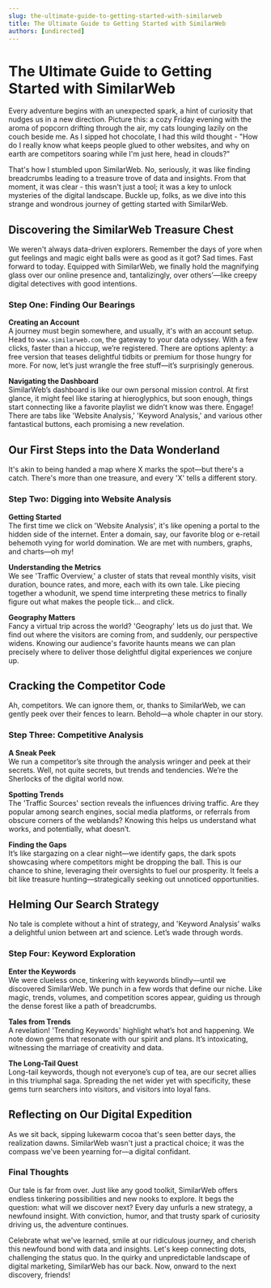 ```yaml
---
slug: the-ultimate-guide-to-getting-started-with-similarweb
title: The Ultimate Guide to Getting Started with SimilarWeb
authors: [undirected]
---
```



# The Ultimate Guide to Getting Started with SimilarWeb

Every adventure begins with an unexpected spark, a hint of curiosity that nudges us in a new direction. Picture this: a cozy Friday evening with the aroma of popcorn drifting through the air, my cats lounging lazily on the couch beside me. As I sipped hot chocolate, I had this wild thought - "How do I really know what keeps people glued to other websites, and why on earth are competitors soaring while I'm just here, head in clouds?"

That's how I stumbled upon SimilarWeb. No, seriously, it was like finding breadcrumbs leading to a treasure trove of data and insights. From that moment, it was clear - this wasn't just a tool; it was a key to unlock mysteries of the digital landscape. Buckle up, folks, as we dive into this strange and wondrous journey of getting started with SimilarWeb.

## Discovering the SimilarWeb Treasure Chest

We weren't always data-driven explorers. Remember the days of yore when gut feelings and magic eight balls were as good as it got? Sad times. Fast forward to today. Equipped with SimilarWeb, we finally hold the magnifying glass over our online presence and, tantalizingly, over others’—like creepy digital detectives with good intentions.

### Step One: Finding Our Bearings

**Creating an Account**  
A journey must begin somewhere, and usually, it's with an account setup. Head to `www.similarweb.com`, the gateway to your data odyssey. With a few clicks, faster than a hiccup, we’re registered. There are options aplenty: a free version that teases delightful tidbits or premium for those hungry for more. For now, let’s just wrangle the free stuff—it’s surprisingly generous.

**Navigating the Dashboard**  
SimilarWeb’s dashboard is like our own personal mission control. At first glance, it might feel like staring at hieroglyphics, but soon enough, things start connecting like a favorite playlist we didn’t know was there. Engage! There are tabs like 'Website Analysis,' 'Keyword Analysis,' and various other fantastical buttons, each promising a new revelation.

## Our First Steps into the Data Wonderland

It's akin to being handed a map where X marks the spot—but there's a catch. There's more than one treasure, and every 'X' tells a different story.

### Step Two: Digging into Website Analysis

**Getting Started**  
The first time we click on 'Website Analysis', it's like opening a portal to the hidden side of the internet. Enter a domain, say, our favorite blog or e-retail behemoth vying for world domination. We are met with numbers, graphs, and charts—oh my!

**Understanding the Metrics**  
We see 'Traffic Overview,' a cluster of stats that reveal monthly visits, visit duration, bounce rates, and more, each with its own tale. Like piecing together a whodunit, we spend time interpreting these metrics to finally figure out what makes the people tick... and click.

**Geography Matters**  
Fancy a virtual trip across the world? 'Geography' lets us do just that. We find out where the visitors are coming from, and suddenly, our perspective widens. Knowing our audience's favorite haunts means we can plan precisely where to deliver those delightful digital experiences we conjure up.

## Cracking the Competitor Code

Ah, competitors. We can ignore them, or, thanks to SimilarWeb, we can gently peek over their fences to learn. Behold—a whole chapter in our story.

### Step Three: Competitive Analysis

**A Sneak Peek**  
We run a competitor’s site through the analysis wringer and peek at their secrets. Well, not quite secrets, but trends and tendencies. We’re the Sherlocks of the digital world now.

**Spotting Trends**  
The 'Traffic Sources' section reveals the influences driving traffic. Are they popular among search engines, social media platforms, or referrals from obscure corners of the weblands? Knowing this helps us understand what works, and potentially, what doesn’t.

**Finding the Gaps**  
It’s like stargazing on a clear night—we identify gaps, the dark spots showcasing where competitors might be dropping the ball. This is our chance to shine, leveraging their oversights to fuel our prosperity. It feels a bit like treasure hunting—strategically seeking out unnoticed opportunities.

## Helming Our Search Strategy

No tale is complete without a hint of strategy, and 'Keyword Analysis’ walks a delightful union between art and science. Let’s wade through words.

### Step Four: Keyword Exploration

**Enter the Keywords**  
We were clueless once, tinkering with keywords blindly—until we discovered SimilarWeb. We punch in a few words that define our niche. Like magic, trends, volumes, and competition scores appear, guiding us through the dense forest like a path of breadcrumbs.

**Tales from Trends**  
A revelation! 'Trending Keywords' highlight what’s hot and happening. We note down gems that resonate with our spirit and plans. It’s intoxicating, witnessing the marriage of creativity and data.

**The Long-Tail Quest**  
Long-tail keywords, though not everyone’s cup of tea, are our secret allies in this triumphal saga. Spreading the net wider yet with specificity, these gems turn searchers into visitors, and visitors into loyal fans.

## Reflecting on Our Digital Expedition

As we sit back, sipping lukewarm cocoa that's seen better days, the realization dawns. SimilarWeb wasn't just a practical choice; it was the compass we've been yearning for—a digital confidant.

### Final Thoughts

Our tale is far from over. Just like any good toolkit, SimilarWeb offers endless tinkering possibilities and new nooks to explore. It begs the question: what will we discover next? Every day unfurls a new strategy, a newfound insight. With conviction, humor, and that trusty spark of curiosity driving us, the adventure continues.

Celebrate what we've learned, smile at our ridiculous journey, and cherish this newfound bond with data and insights. Let's keep connecting dots, challenging the status quo. In the quirky and unpredictable landscape of digital marketing, SimilarWeb has our back. Now, onward to the next discovery, friends!
